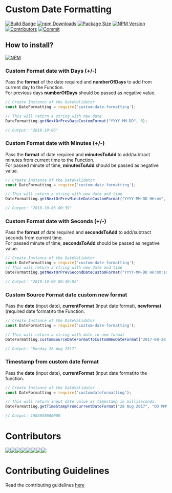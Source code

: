 # Custom Date Formatting
[![Build Badge](https://api.travis-ci.org/arshadkazmi42/custom-date-formatting.svg?branch=master)](https://travis-ci.org/arshadkazmi42/custom-date-formatting)
[![npm Downloads](https://img.shields.io/npm/dm/customdateformating.svg)](https://www.npmjs.com/package/customdateformating)
[![Package Size](https://img.shields.io/bundlephobia/min/customdateformating.svg)](https://www.npmjs.com/package/customdateformating)
[![NPM Version](https://img.shields.io/npm/v/squash.svg)](https://www.npmjs.com/package/customdateformating)
[![Contributors](https://img.shields.io/github/contributors/arshadkazmi42/custom-date-formatting.svg)](https://github.com/arshadkazmi42/custom-date-formatting/graphs/contributors)
[![Commit](https://img.shields.io/github/last-commit/arshadkazmi42/custom-date-formatting.svg)](https://github.com/arshadkazmi42/custom-date-formatting/commits/master)

## How to install?
[![NPM](https://nodei.co/npm/customdateformating.png)](https://www.npmjs.com/package/customdateformating/)

### Custom Format date with Days (+/-)
Pass the <b>format</b> of  the date required and <b>numberOfDays</b> to add from current day to the Function.<br>
For previous days <b>numberOfDays</b> should be passed as negative value.<br>
```javascript
// Create Instance of the DateValidator
const DateFormatting = require('custom-date-formatting');

// This will return a string with new date
DateFormatting.getNextOrPrevDateCustomFormat("YYYY-MM-DD", 0);

// Output: "2018-10-06"

```

### Custom Format date with Minutes (+/-)
Pass the <b>format</b> of date required and <b>minutesToAdd</b> to add/subtract minutes from current time to the Function.<br> For passed minute of time, <b>minutesToAdd</b> should be passed as negative value.<br>
```javascript
// Create Instance of the DateValidator
const DateFormatting = require('custom-date-formatting');

// This will return a string with new date and time
DateFormatting.getNextOrPrevMinuteDateCustomFormat("YYYY-MM-DD HH:mm", 1);

// Output: "2018-10-06 00:39"
```

### Custom Format date with Seconds (+/-)
Pass the <b>format</b> of date required and <b>secondsToAdd</b> to add/subtract seconds from current time.<br>For passed minute of time, <b>secondsToAdd</b> should be passed as negative value.<br>
```javascript
// Create Instance of the DateValidator
const DateFormatting = require('custom-date-formatting');
// This will return a string with new date and time
DateFormatting.getNextOrPrevSecondDateCustomFormat("YYYY-MM-DD HH:mm:ss", 10);

// Output: "2018-10-06 00:40:02"
```

### Custom Source Format date custom new format
Pass the <b>date</b> (input date), <b>currentFormat</b> (input date format), <b>newformat</b>. (required date format)to the Function.<br>
```javascript
// Create Instance of the DateValidator
const DateFormatting = require('custom-date-formatting');

// This will return a string with date in new format
DateFormatting.customSourceDateFormatToCustomNewDateFormat("2017-08-28 23:22:00", "YYYY-MM-DD HH:mm:ss", "dddd DD MMM YYYY");

// Output: "Monday 28 Aug 2017"
```

### Timestamp from custom date format
Pass the <b>date</b> (input date), <b>currentFormat</b> (input date format)to the function.<br>
```javascript
// Create Instance of the DateValidator
const DateFormatting = require('customdateformatting');

// This will return input date value as timestamp in milliseconds.
DateFormatting.getTimeStampFromCurrentDateFormat("28 Aug 2017", "DD MMM YYYY");

// Output: 1503858600000
```

# Contributors
[![](https://sourcerer.io/fame/arshadkazmi42/arshadkazmi42/custom-date-formatting/images/0)](https://sourcerer.io/fame/arshadkazmi42/arshadkazmi42/custom-date-formatting/links/0)[![](https://sourcerer.io/fame/arshadkazmi42/arshadkazmi42/custom-date-formatting/images/1)](https://sourcerer.io/fame/arshadkazmi42/arshadkazmi42/custom-date-formatting/links/1)[![](https://sourcerer.io/fame/arshadkazmi42/arshadkazmi42/custom-date-formatting/images/2)](https://sourcerer.io/fame/arshadkazmi42/arshadkazmi42/custom-date-formatting/links/2)[![](https://sourcerer.io/fame/arshadkazmi42/arshadkazmi42/custom-date-formatting/images/3)](https://sourcerer.io/fame/arshadkazmi42/arshadkazmi42/custom-date-formatting/links/3)[![](https://sourcerer.io/fame/arshadkazmi42/arshadkazmi42/custom-date-formatting/images/4)](https://sourcerer.io/fame/arshadkazmi42/arshadkazmi42/custom-date-formatting/links/4)[![](https://sourcerer.io/fame/arshadkazmi42/arshadkazmi42/custom-date-formatting/images/5)](https://sourcerer.io/fame/arshadkazmi42/arshadkazmi42/custom-date-formatting/links/5)[![](https://sourcerer.io/fame/arshadkazmi42/arshadkazmi42/custom-date-formatting/images/6)](https://sourcerer.io/fame/arshadkazmi42/arshadkazmi42/custom-date-formatting/links/6)[![](https://sourcerer.io/fame/arshadkazmi42/arshadkazmi42/custom-date-formatting/images/7)](https://sourcerer.io/fame/arshadkazmi42/arshadkazmi42/custom-date-formatting/links/7)<br>

# Contributing Guidelines
Read the contributing guidelines [here](CONTRIBUTING.md)
